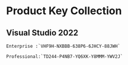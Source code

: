 # Product Key Collection

## Visual Studio 2022
```
Enterprise :`VHF9H-NXBBB-638P6-6JHCY-88JWH`

Professional:`TD244-P4NB7-YQ6XK-Y8MMM-YWV2J`